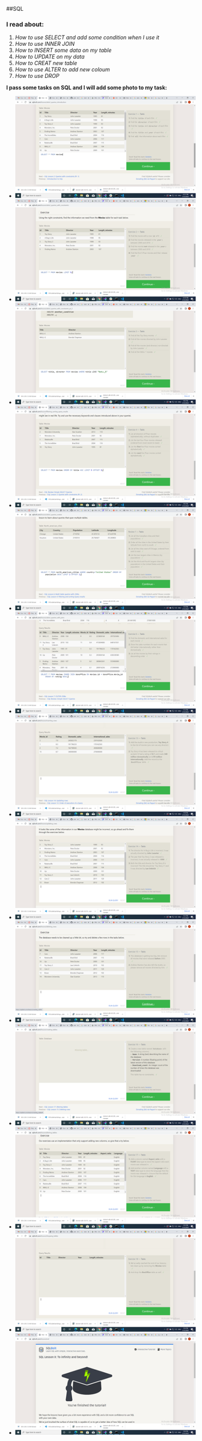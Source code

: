 ##SQL

### I read about:

1. *How to use SELECT and add some condition when I use it*
2. *How to use INNER JOIN*
3. *How to INSERT some data on my table*
4. *How to UPDATE on my data*
5. *How to CREAT new table*
6. *How to use ALTER to add new coloum*
7. *How to use DROP*

**I pass some tasks on SQL and I will add some photo to my task:**
- ![](./Screenshots/Screenshot%20(4).png)
- ![](./Screenshots/Screenshot%20(5).png)
- ![](./Screenshots/Screenshot%20(6).png)
- ![](./Screenshots/Screenshot%20(7).png)
- ![](./Screenshots/Screenshot%20(8).png)
- ![](./Screenshots/Screenshot%20(9).png)
- ![](./Screenshots/Screenshot%20(10).png)
- ![](./Screenshots/Screenshot%20(11).png)
- ![](./Screenshots/Screenshot%20(12).png)
- ![](./Screenshots/Screenshot%20(13).png)
- ![](./Screenshots/Screenshot%20(14).png)
- ![](./Screenshots/Screenshot%20(15).png)
- ![](./Screenshots/Screenshot%20(16).png)
